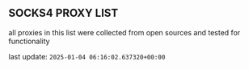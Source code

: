 ## SOCKS4 PROXY LIST

all proxies in this list were collected from open sources and tested for functionality

last update: `2025-01-04 06:16:02.637320+00:00`
